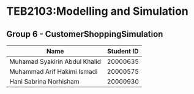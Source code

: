 # TEB2103:Modelling and Simulation

## Group 6 - CustomerShoppingSimulation

| Name | Student ID |
| ------------- | ------------- |
| Muhamad Syakirin Abdul Khalid  | 20000635  |
| Muhammad Arif Hakimi Ismadi | 20000575  |
| Hani Sabrina Norhisham  | 20000930  |
